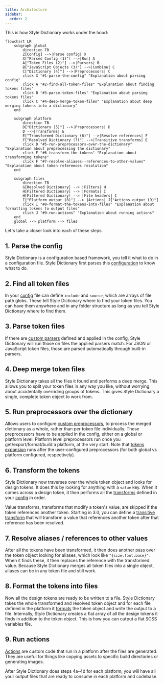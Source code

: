 ```yaml
---
title: Architecture
sidebar:
  order: 2
---
```


This is how Style Dictionary works under the hood:

```mermaid
flowchart LR
    subgraph global
        direction TB
        Z[Config] -->|Parse config| X
        X["Parsed Config (1)"] -->|Run| A
        A["Token Files (2)"] -->|Parsers| B
        B["JavaScript Objects (3)"] -->|Combine| C
        C["Dictionary (4)"] -->|Preprocessors| C
        click X "#1-parse-the-config" "Explanation about parsing config"
        click A "#2-find-all-token-files" "Explanation about finding tokens files"
        click B "#3-parse-token-files" "Explanation about parsing tokens files"
        click C "#4-deep-merge-token-files" "Explanation about deep merging tokens into a dictionary"
    end

    subgraph platform
        direction TB
        D["Dictionary (5)"] -->|Preprocessors| D
        D -->|Transforms| E
        E["Transformed Dictionary (6)"] -->|Resolve references| F
        F["Resolved Dictionary (7)"] -->|Transitive transforms| E
        click D "#5-run-preprocessors-over-the-dictionary" "Explanation about preprocessing the dictionary"
        click E "#6-transform-the-tokens" "Explanation about transforming tokens"
        click F "#7-resolve-aliases--references-to-other-values" "Explanation about token references resolution"
    end

    subgraph files
        direction TB
        G[Resolved Dictionary] --> |Filters| H
        H[Filtered Dictionary] --> |Formats| I
        H[Filtered Dictionary] --> |File headers| I
        I["Platform output (8)"] --> |Actions| J["Actions output (9)"]
        click I "#8-format-the-tokens-into-files" "Explanation about formatting tokens to output files"
        click J "#9-run-actions" "Explanation about running actions"
    end
    global --> platform --> files
```

Let's take a closer look into each of these steps.

## 1. Parse the config

Style Dictionary is a configuration based framework, you tell it what to do in a configuration file. Style Dictionary first parses this [configuration](/reference/config) to know what to do.

## 2. Find all token files

In your [config](/reference/config) file can define `include` and `source`, which are arrays of file path globs. These tell Style Dictionary where to find your token files. You can have them anywhere and in any folder structure as long as you tell Style Dictionary where to find them.

## 3. Parse token files

If there are [custom parsers](/reference/hooks/parsers) defined and applied in the config, Style Dictionary will run those on files the applied parsers match. For JSON or JavaScript token files, those are parsed automatically through built-in parsers.

## 4. Deep merge token files

Style Dictionary takes all the files it found and performs a deep merge. This allows you to split your token files in any way you like, without worrying about accidentally overriding groups of tokens. This gives Style Dictionary a single, complete token object to work from.

## 5. Run preprocessors over the dictionary

Allows users to configure [custom preprocessors](/reference/hooks/preprocessors), to process the merged dictionary as a whole, rather than per token file individually.
These preprocessors have to be applied in the config, either on a global or platform level.
Platform level preprocessors run once you get/export/format/build a platform, at the very start.
Note that [tokens expansion](/reference/config#expand) runs after the user-configured preprocessors (for both global vs platform configured, respectively).

## 6. Transform the tokens

Style Dictionary now traverses over the whole token object and looks for design tokens. It does this by looking for anything with a `value` key. When it comes across a design token, it then performs all the [transforms](/reference/hooks/transforms) defined in your [config](/reference/config) in order.

Value transforms, transforms that modify a token's value, are skipped if the token references another token. Starting in 3.0, you can define a [transitive transform](/reference/hooks/transforms#transitive-transforms) that will transform a value that references another token after that reference has been resolved.

## 7. Resolve aliases / references to other values

After all the tokens have been transformed, it then does another pass over the token object looking for aliases, which look like `"{size.font.base}"`. When it finds these, it then replaces the reference with the transformed value. Because Style Dictionary merges all token files into a single object, aliases can be in any token file and still work.

## 8. Format the tokens into files

Now all the design tokens are ready to be written to a file. Style Dictionary takes the whole transformed and resolved token object and for each file defined in the platform it [formats](/reference/hooks/formats) the token object and write the output to a file. Internally, Style Dictionary creates a flat array of all the design tokens it finds in addition to the token object. This is how you can output a flat SCSS variables file.

## 9. Run actions

[Actions](/reference/hooks/actions) are custom code that run in a platform after the files are generated. They are useful for things like copying assets to specific build directories or generating images.

After Style Dictionary does steps 4a-4d for each platform, you will have all your output files that are ready to consume in each platform and codebase.
